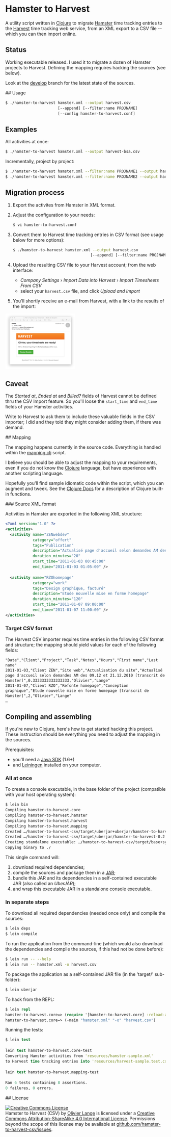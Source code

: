 # Hamster to Harvest

A utility script written in [Clojure](http://clojure.org) to migrate
[Hamster](http://projecthamster.wordpress.com/about/) time tracking entries
to the [Harvest](https://www.getharvest.com) time tracking web service,
from an XML export to a CSV file -- which you can then import online.

## Status

Working executable released. I used it to migrate a dozen of Hamster projects
to Harvest. Defining the mapping requires hacking the sources (see below).

Look at the [develop](https://github.com/olange/hamster-to-harvest-csv/tree/develop) branch
for the latest state of the sources.

## Usage

```bash
$ ./hamster-to-harvest hamster.xml --output harvest.csv
                       [--append] [--filter:name PROJNAME]
                       [--config hamster-to-harvest.conf]
```

## Examples

All activities at once:

```bash
$ ./hamster-to-harvest hamster.xml --output harvest-bsa.csv
```

Incrementally, project by project:

```bash
$ ./hamster-to-harvest hamster.xml --filter:name PROJNAME1 --output harvest.csv
$ ./hamster-to-harvest hamster.xml --filter:name PROJNAME2 --output harvest.csv --append
```

## Migration process

1. Export the activites from Hamster in XML format.

2. Adjust the configuration to your needs:

    ```bash
    $ vi hamster-to-harvest.conf
    ```

3. Convert them to Harvest time tracking entries in CSV format (see usage below for more options):

    ```bash
    $ ./hamster-to-harvest hamster.xml --output harvest.csv
                                      [--append] [--filter:name PROJNAME]
    ```

4. Upload the resulting CSV file to your Harvest account; from the web interface:

   * _Company Settings_ › _Import Data into Harvest_ › _Import Timesheets From CSV_
   * select your `harvest.csv` file, and click _Upload and Import_

5. You'll shortly receive an e-mail from Harvest, with a link to the results of the import:

<img src="doc/images/harvest-import-confirm.png" height="175" />

## Caveat

The _Started at_, _Ended at_ and _Billed?_ fields of Harvest cannot be defined thru the CSV Import feature. So you'll loose the `start_time` and `end_time` fields of your Hamster activities.

Write to Harvest to ask them to include these valuable fields in the CSV importer; I did and they told they might consider adding them, if there was demand.

## Mapping

The mapping happens currently in the source code. Everything is handled within
the [mapping.clj](src/hamster_to_harvest/mapping.clj) script.

I believe you should be able to adjust the mapping to your requirements, even
if you do not know the [Clojure](http://clojure.org) language, but have experience
with another scripting language.

Hopefully you'll find sample idiomatic code within the script, which you can augment
and tweek. See the [Clojure Docs](https://clojuredocs.org) for a description of
Clojure built-in functions.

### Source XML format

Activities in Hamster are exported in the following XML structure:

```xml
<?xml version="1.0" ?>
<activities>
  <activity name="ZENwebdev"
            category="offert"
            tags="Publication"
            description="Actualisé page d'accueil selon demandes AM des 09.12 et 21.12.2010"
            duration_minutes="20"
            start_time="2011-01-03 00:45:00"
            end_time="2011-01-03 01:05:00" />

  <activity name="RZOhomepage"
            category="work"
            tags="Design graphique, facturé"
            description="Etude nouvelle mise en forme homepage"
            duration_minutes="120"
            start_time="2011-01-07 09:00:00"
            end_time="2011-01-07 11:00:00" />
</activities>
```

### Target CSV format

The Harvest CSV importer requires time entries in the following CSV format and
structure; the mapping should yield values for each of the following fields:

```csv
"Date","Client","Project","Task","Notes","Hours","First name","Last name"
2011-01-03,"Client ZEN","Site web","Actualisation du site","Actualisé page d'accueil selon demandes AM des 09.12 et 21.12.2010 [transcrit de Hamster]",0.3333333333333333,"Olivier","Lange"
2011-01-07,"Client RZO","Refonte homepage","Conception graphique","Etude nouvelle mise en forme homepage [transcrit de Hamster]",2,"Olivier","Lange"
…
```

## Compiling and assembling

If you're new to Clojure, here's how to get started hacking this project.
These instruction should be everything you need to adjust the mapping in
the sources.

Prerequisites:

* you'll need a [Java SDK](http://www.oracle.com/technetwork/java/javase/downloads/index.html) (1.6+)
* and [Leiningen](http://leiningen.org/#install) installed on your computer.

### All at once

To create a console executable, in the base folder of the project (compatible
with your host operating system):

```bash
$ lein bin
Compiling hamster-to-harvest.core
Compiling hamster-to-harvest.hamster
Compiling hamster-to-harvest.harvest
Compiling hamster-to-harvest.mapping
Created …/hamster-to-harvest-csv/target/uberjar+uberjar/hamster-to-harvest-0.2.0.jar
Created …/hamster-to-harvest-csv/target/uberjar/hamster-to-harvest-0.2.0-standalone.jar
Creating standalone executable: …/hamster-to-harvest-csv/target/base+system+user+dev/hamster-to-harvest
Copying binary to ./
```

This single command will:

1. download required dependencies;
2. compile the sources and package them in a [JAR](https://en.wikipedia.org/wiki/JAR_(file_format));
3. bundle this JAR and its dependencies in a self-contained executable JAR (also called an _UberJAR_);
4. and wrap this executable JAR in a standalone console executable.

### In separate steps

To download all required dependencies (needed once only) and compile the sources:

```bash
$ lein deps
$ lein compile
```

To run the application from the command-line (which would also download the
dependencies and compile the sources, if this had not be done before):

```bash
$ lein run -- --help
$ lein run -- hamster.xml -o harvest.csv
```

To package the application as a self-contained JAR file (in the 'target/' sub-folder):

```bash
$ lein uberjar
```

To hack from the REPL:

```clojure
$ lein repl
hamster-to-harvest.core=> (require '[hamster-to-harvest.core] :reload-all)
hamster-to-harvest.core=> (-main "hamster.xml" "-o" "harvest.csv")
```

Running the tests:

```clojure
$ lein test

lein test hamster-to-harvest.core-test
Converting Hamster activities from 'resources/hamster-sample.xml'
to Harvest time tracking entries into 'resources/harvest-sample.test.csv'

lein test hamster-to-harvest.mapping-test

Ran 6 tests containing 8 assertions.
0 failures, 0 errors.
```

## License

<a rel="license" href="http://creativecommons.org/licenses/by-sa/4.0/"><img alt="Creative Commons License" style="border-width:0" src="https://i.creativecommons.org/l/by-sa/4.0/88x31.png" /></a>
<br /><span xmlns:dct="http://purl.org/dc/terms/" property="dct:title">Hamster to Harvest (CSV)</span> by <a xmlns:cc="http://creativecommons.org/ns#" href="http://github.com/olange" property="cc:attributionName" rel="cc:attributionURL">Olivier Lange</a> is licensed under a <a rel="license" href="http://creativecommons.org/licenses/by-sa/4.0/">Creative Commons Attribution-ShareAlike 4.0 International License</a>.
Permissions beyond the scope of this license may be available at <a xmlns:cc="http://creativecommons.org/ns#" href="https://github.com/olange/hamster-to-harvest-csv/issues/new" rel="cc:morePermissions">github.com/hamster-to-harvest-csv/issues</a>.
